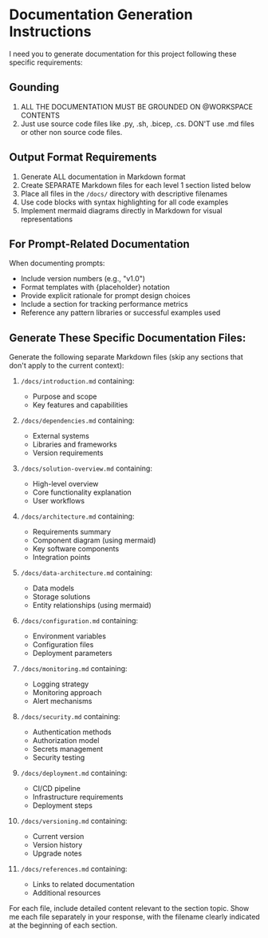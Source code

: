 # Documentation Generation Instructions

I need you to generate documentation for this project following these specific requirements:

## Gounding

1. ALL THE DOCUMENTATION MUST BE GROUNDED ON @WORKSPACE CONTENTS
2. Just use source code files like .py, .sh, .bicep, .cs. DON'T use .md files or other non source code files.

## Output Format Requirements

1. Generate ALL documentation in Markdown format
2. Create SEPARATE Markdown files for each level 1 section listed below
3. Place all files in the `/docs/` directory with descriptive filenames
4. Use code blocks with syntax highlighting for all code examples
5. Implement mermaid diagrams directly in Markdown for visual representations

## For Prompt-Related Documentation

When documenting prompts:

- Include version numbers (e.g., "v1.0")
- Format templates with {placeholder} notation
- Provide explicit rationale for prompt design choices
- Include a section for tracking performance metrics
- Reference any pattern libraries or successful examples used

## Generate These Specific Documentation Files:

Generate the following separate Markdown files (skip any sections that don't apply to the current context):

1. `/docs/introduction.md` containing:
   - Purpose and scope
   - Key features and capabilities

2. `/docs/dependencies.md` containing:
   - External systems
   - Libraries and frameworks
   - Version requirements

3. `/docs/solution-overview.md` containing:
   - High-level overview
   - Core functionality explanation
   - User workflows

4. `/docs/architecture.md` containing:
   - Requirements summary
   - Component diagram (using mermaid)
   - Key software components
   - Integration points

5. `/docs/data-architecture.md` containing:
   - Data models
   - Storage solutions
   - Entity relationships (using mermaid)

6. `/docs/configuration.md` containing:
   - Environment variables
   - Configuration files
   - Deployment parameters

7. `/docs/monitoring.md` containing:
   - Logging strategy
   - Monitoring approach
   - Alert mechanisms

8. `/docs/security.md` containing:
   - Authentication methods
   - Authorization model
   - Secrets management
   - Security testing

9. `/docs/deployment.md` containing:
   - CI/CD pipeline
   - Infrastructure requirements
   - Deployment steps

10. `/docs/versioning.md` containing:
    - Current version
    - Version history
    - Upgrade notes

11. `/docs/references.md` containing:
    - Links to related documentation
    - Additional resources

For each file, include detailed content relevant to the section topic. Show me each file separately in your response, with the filename clearly indicated at the beginning of each section.
